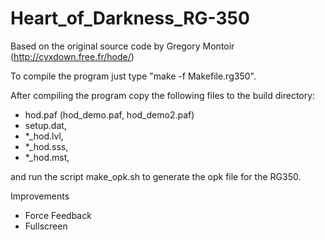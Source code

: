 # Heart_of_Darkness_RG-350

Based on the original source code by Gregory Montoir (http://cyxdown.free.fr/hode/)

To compile the program just type "make -f Makefile.rg350".

After compiling the program copy the following files to the build directory:
- hod.paf (hod_demo.paf, hod_demo2.paf)
- setup.dat,
- *_hod.lvl,
- *_hod.sss,
- *_hod.mst,

and run the script make_opk.sh to generate the opk file for the RG350.



Improvements
- Force Feedback
- Fullscreen
  
